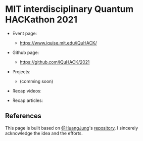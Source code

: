 # MIT interdisciplinary Quantum HACKathon 2021
* Event page:
  * https://www.iquise.mit.edu/iQuHACK/
* Github page:
  * https://github.com/iQuHACK/2021

* Projects:
  * (comming soon)

* Recap videos:

* Recap articles:

## References
This page is built based on [@HuangJung](https://github.com/HuangJunye)'s [repository](https://github.com/HuangJunye/Qiskit-Hackathon-Guide/blob/master/Past%20Qiskit%20Hackathons/Past%20Qiskit%20Hackathons.md). I sincerely acknowledge the idea and the efforts.
